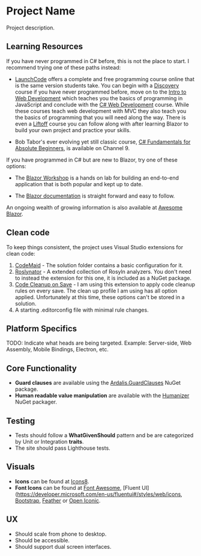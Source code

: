 # Project Name

Project description.

## Learning Resources

If you have never programmed in C# before, this is not the place to start.  I recommend trying one of these paths instead:

- [LaunchCode](https://www.launchcode.org/) offers a complete and free programming course online that is the same version students take.
You can begin with a [Discovery](https://stepik.org/course/4261/promo#toc) course if you have never programmed before, 
move on to the [Intro to Web Development](https://education.launchcode.org/intro-to-professional-web-dev/) which teaches you the basics of programming in JavaScript 
and conclude with the [C# Web Development](https://education.launchcode.org/csharp-web-development/) course. 
While these courses teach web development with MVC they also teach you the basics of programming that you will need along the way.
There is even a [Liftoff](https://education.launchcode.org/liftoff/) course you can follow along with after learning Blazor to build your own project and practice your skills.

- Bob Tabor's ever evolving yet still classic course, [C# Fundamentals for Absolute Beginners](https://channel9.msdn.com/Series/CSharp-Fundamentals-for-Absolute-Beginners), is available on Channel 9.

If you have programmed in C# but are new to Blazor, try one of these options:

- The [Blazor Workshop](https://github.com/dotnet-presentations/blazor-workshop/) is a hands on lab for building an end-to-end application that is both popular and kept up to date.

- The [Blazor documentation](https://docs.microsoft.com/en-us/aspnet/core/blazor/) is straight forward and easy to follow.

An ongoing wealth of growing information is also available at [Awesome Blazor](https://github.com/AdrienTorris/awesome-blazor).

## Clean code

To keep things consistent, the project uses Visual Studio extensions for clean code:

1. [CodeMaid](http://www.codemaid.net/) - The solution folder contains a basic configuration for it.
1. [Roslynator](https://github.com/JosefPihrt/Roslynator) - A extended collection of Rosyln analyzers.  You don't need to instead the extension for this one, it is included as a NuGet package.
1. [Code Cleanup on Save](https://github.com/madskristensen/CodeCleanupOnSave) - I am using this extension to apply code cleanup rules on every save.  The clean up profile I am using has all option applied.  Unfortunately at this time, these options can't be stored in a solution.
1. A starting .editorconfig file with minimal rule changes.

## Platform Specifics

TODO: Indicate what heads are being targeted.  Example: Server-side, Web Assembly, Mobile Bindings, Electron, etc.

## Core Functionality

- **Guard clauses** are available using the [Ardalis.GuardClauses](https://github.com/ardalis/guardclauses) NuGet package.
- **Human readable value manipulation** are available with the [Humanizer](https://github.com/Humanizr/Humanizer) NuGet packager.

## Testing

- Tests should follow a **WhatGivenShould** pattern and be are categorized by Unit or Integration **traits**.
- The site should pass Lighthouse tests.

## Visuals

- **Icons** can be found at [Icons8](https://icons8.com/).
- **Font Icons** can be found at 
[Font Awesome](https://fontawesome.com/), 
[Fluent UI](https://developer.microsoft.com/en-us/fluentui#/styles/web/icons, 
[Bootstrap](https://icons.getbootstrap.com/),
[Feather](https://feathericons.com/) or
[Open Iconic](https://useiconic.com/open).

## UX

- Should scale from phone to desktop.
- Should be accessible.
- Should support dual screen interfaces.